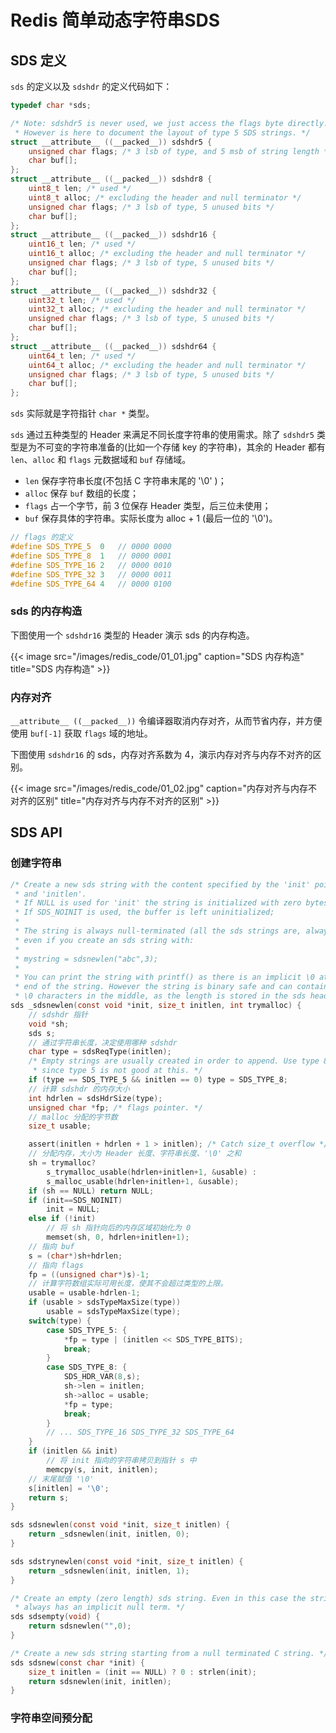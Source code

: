 # Redis 简单动态字符串SDS


## SDS 定义

`sds` 的定义以及 `sdshdr` 的定义代码如下：

``` C
typedef char *sds;

/* Note: sdshdr5 is never used, we just access the flags byte directly.
 * However is here to document the layout of type 5 SDS strings. */
struct __attribute__ ((__packed__)) sdshdr5 {
    unsigned char flags; /* 3 lsb of type, and 5 msb of string length */
    char buf[];
};
struct __attribute__ ((__packed__)) sdshdr8 {
    uint8_t len; /* used */
    uint8_t alloc; /* excluding the header and null terminator */
    unsigned char flags; /* 3 lsb of type, 5 unused bits */
    char buf[];
};
struct __attribute__ ((__packed__)) sdshdr16 {
    uint16_t len; /* used */
    uint16_t alloc; /* excluding the header and null terminator */
    unsigned char flags; /* 3 lsb of type, 5 unused bits */
    char buf[];
};
struct __attribute__ ((__packed__)) sdshdr32 {
    uint32_t len; /* used */
    uint32_t alloc; /* excluding the header and null terminator */
    unsigned char flags; /* 3 lsb of type, 5 unused bits */
    char buf[];
};
struct __attribute__ ((__packed__)) sdshdr64 {
    uint64_t len; /* used */
    uint64_t alloc; /* excluding the header and null terminator */
    unsigned char flags; /* 3 lsb of type, 5 unused bits */
    char buf[];
};
```

`sds` 实际就是字符指针 `char *` 类型。

`sds` 通过五种类型的 Header 来满足不同长度字符串的使用需求。除了 `sdshdr5` 类型是为不可变的字符串准备的(比如一个存储 key 的字符串)，其余的 Header 都有 `len`、`alloc` 和 `flags` 元数据域和 `buf` 存储域。

- `len` 保存字符串长度(不包括 C 字符串末尾的 '\0' )；
- `alloc` 保存 `buf` 数组的长度；
- `flags` 占一个字节，前 3 位保存 Header 类型，后三位未使用；
- `buf` 保存具体的字符串。实际长度为 alloc + 1 (最后一位的 '\0')。

``` C
// flags 的定义
#define SDS_TYPE_5  0   // 0000 0000
#define SDS_TYPE_8  1   // 0000 0001
#define SDS_TYPE_16 2   // 0000 0010
#define SDS_TYPE_32 3   // 0000 0011
#define SDS_TYPE_64 4   // 0000 0100
```

### sds 的内存构造

下图使用一个 `sdshdr16` 类型的 Header 演示 sds 的内存构造。

{{< image src="/images/redis_code/01_01.jpg" caption="SDS 内存构造" title="SDS 内存构造" >}}

### 内存对齐

`__attribute__ ((__packed__))` 令编译器取消内存对齐，从而节省内存，并方便使用 `buf[-1]` 获取 `flags` 域的地址。

下图使用 `sdshdr16` 的 sds，内存对齐系数为 4，演示内存对齐与内存不对齐的区别。

{{< image src="/images/redis_code/01_02.jpg" caption="内存对齐与内存不对齐的区别" title="内存对齐与内存不对齐的区别" >}}

## SDS API

### 创建字符串

``` C
/* Create a new sds string with the content specified by the 'init' pointer
 * and 'initlen'.
 * If NULL is used for 'init' the string is initialized with zero bytes.
 * If SDS_NOINIT is used, the buffer is left uninitialized;
 *
 * The string is always null-terminated (all the sds strings are, always) so
 * even if you create an sds string with:
 *
 * mystring = sdsnewlen("abc",3);
 *
 * You can print the string with printf() as there is an implicit \0 at the
 * end of the string. However the string is binary safe and can contain
 * \0 characters in the middle, as the length is stored in the sds header. */
sds _sdsnewlen(const void *init, size_t initlen, int trymalloc) {
    // sdshdr 指针
    void *sh;
    sds s;
    // 通过字符串长度，决定使用哪种 sdshdr
    char type = sdsReqType(initlen);
    /* Empty strings are usually created in order to append. Use type 8
     * since type 5 is not good at this. */
    if (type == SDS_TYPE_5 && initlen == 0) type = SDS_TYPE_8;
    // 计算 sdshdr 的内存大小
    int hdrlen = sdsHdrSize(type);
    unsigned char *fp; /* flags pointer. */
    // malloc 分配的字节数
    size_t usable;

    assert(initlen + hdrlen + 1 > initlen); /* Catch size_t overflow */
    // 分配内存，大小为 Header 长度、字符串长度、'\0' 之和
    sh = trymalloc?
        s_trymalloc_usable(hdrlen+initlen+1, &usable) :
        s_malloc_usable(hdrlen+initlen+1, &usable);
    if (sh == NULL) return NULL;
    if (init==SDS_NOINIT)
        init = NULL;
    else if (!init)
        // 将 sh 指针向后的内存区域初始化为 0
        memset(sh, 0, hdrlen+initlen+1);
    // 指向 buf
    s = (char*)sh+hdrlen;
    // 指向 flags
    fp = ((unsigned char*)s)-1;
    // 计算字符数组实际可用长度，使其不会超过类型的上限。
    usable = usable-hdrlen-1;
    if (usable > sdsTypeMaxSize(type))
        usable = sdsTypeMaxSize(type);
    switch(type) {
        case SDS_TYPE_5: {
            *fp = type | (initlen << SDS_TYPE_BITS);
            break;
        }
        case SDS_TYPE_8: {
            SDS_HDR_VAR(8,s);
            sh->len = initlen;
            sh->alloc = usable;
            *fp = type;
            break;
        }
        // ... SDS_TYPE_16 SDS_TYPE_32 SDS_TYPE_64
    }
    if (initlen && init)
        // 将 init 指向的字符串拷贝到指针 s 中
        memcpy(s, init, initlen);
    // 末尾赋值 '\0'
    s[initlen] = '\0';
    return s;
}

sds sdsnewlen(const void *init, size_t initlen) {
    return _sdsnewlen(init, initlen, 0);
}

sds sdstrynewlen(const void *init, size_t initlen) {
    return _sdsnewlen(init, initlen, 1);
}

/* Create an empty (zero length) sds string. Even in this case the string
 * always has an implicit null term. */
sds sdsempty(void) {
    return sdsnewlen("",0);
}

/* Create a new sds string starting from a null terminated C string. */
sds sdsnew(const char *init) {
    size_t initlen = (init == NULL) ? 0 : strlen(init);
    return sdsnewlen(init, initlen);
}
```

### 字符串空间预分配


